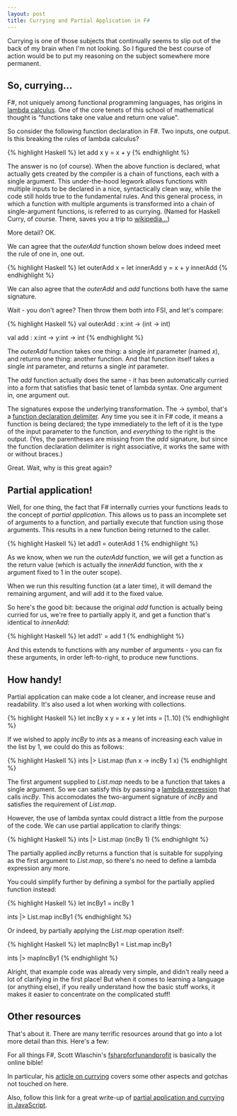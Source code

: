 ```yaml
---
layout: post
title: Currying and Partial Application in F#
---
```


Currying is one of those subjects that continually seems to slip out of the back of my brain when I'm not looking. So I figured the best course of action would be to put my reasoning on the subject somewhere more permanent.

<!--end_excerpt-->

## So, currying...

F#, not uniquely among functional programming languages, has origins in [lambda calculus](https://en.wikipedia.org/wiki/Lambda_calculus). One of the core tenets of this school of mathematical thought is "functions take one value and return one value".

So consider the following function declaration in F#. Two inputs, one output. Is this breaking the rules of lambda calculus?

{% highlight Haskell %}
let add x y = x + y
{% endhighlight %}

The answer is no (of course). When the above function is declared, what actually gets created by the compiler is a chain of functions, each with a single argument. This under-the-hood legwork allows functions with multiple inputs to be declared in a nice, syntactically clean way, while the code still holds true to the fundamental rules. And this general process, in which a function with multiple arguments is transformed into a chain of single-argument functions, is referred to as currying. (Named for Haskell Curry, of course. There, saves you a trip to [wikipedia...](https://en.wikipedia.org/wiki/Currying))

More detail?  OK.

We can agree that the *outerAdd* function shown below does indeed meet the rule of one in, one out.

{% highlight Haskell %}
let outerAdd x = 
    let innerAdd y = 
        x + y
    innerAdd
{% endhighlight %}

We can also agree that the *outerAdd* and *add* functions both have the same signature.

Wait - you don't agree? Then throw them both into FSI, and let's compare:

{% highlight Haskell %}
val outerAdd : x:int -> (int -> int)

val add : x:int -> y:int -> int
{% endhighlight %}

The *outerAdd* function takes one thing: a single *int* parameter (named *x*), and returns one thing: another function. And that function itself takes a single *int* parameter, and returns a single *int* parameter.

The *add* function actually does the same - it has been automatically curried into a form that satisfies that basic tenet of lambda syntax. One argument in, one argument out.

The signatures expose the underlying transformation. The -> symbol, that's a [function declaration delimiter](https://msdn.microsoft.com/en-us/visualfsharpdocs/conceptual/functions-%5bfsharp%5d#function-values). Any time you see it in F# code, it means a function is being declared; the type immediately to the left of it is the type of the input parameter to the function, and _everything_ to the right is the output. (Yes, the parentheses are missing from the *add* signature, but since the function declaration delimiter is right associative, it works the same with or without braces.)

Great. Wait, why is this great again?

## Partial application!

Well, for one thing, the fact that F# internally curries your functions leads to the concept of *partial application*. This allows us to pass an incomplete set of arguments to a function, and partially execute that function using those arguments. This results in a new function being returned to the caller.

{% highlight Haskell %}
let add1 = outerAdd 1
{% endhighlight %}

As we know, when we run the *outerAdd* function, we will get a function as the return value (which is actually the *innerAdd* function, with the *x* argument fixed to 1 in the outer scope).

When we run this resulting function (at a later time), it will demand the remaining argument, and will add it to the fixed value.

So here's the good bit: because the original *add* function is actually being curried for us, we're free to partially apply it, and get a function that's identical to *innerAdd*:

{% highlight Haskell %}
let add1' = add 1
{% endhighlight %}

And this extends to functions with any number of arguments - you can fix these arguments, in order left-to-right, to produce new functions.

## How handy!

Partial application can make code a lot cleaner, and increase reuse and readability. It's also used a lot when working with collections.

{% highlight Haskell %}
let incBy x y = x + y
let ints = [1..10]
{% endhighlight %}

If we wished to apply *incBy* to *ints* as a means of increasing each value in the list by 1, we could do this as follows:

{% highlight Haskell %}
ints
|> List.map (fun x -> incBy 1 x)
{% endhighlight %}

The first argument supplied to *List.map* needs to be a function that takes a single argument. So we can satisfy this by passing a [lambda expression](https://msdn.microsoft.com/en-us/visualfsharpdocs/conceptual/lambda-expressions-the-fun-keyword-%5Bfsharp%5D) that calls *incBy*. This accomodates the two-argument signature of *incBy* and satisfies the requirement of *List.map*.

However, the use of lambda syntax could distract a little from the purpose of the code. We can use partial application to clarify things:

{% highlight Haskell %}
ints
|> List.map (incBy 1)
{% endhighlight %}

The partially applied *incBy* returns a function that is suitable for supplying as the first argument to *List.map*, so there's no need to define a lambda expression any more.

You could simplify further by defining a symbol for the partially applied function instead:

{% highlight Haskell %}
let incBy1 = incBy 1

ints
|> List.map incBy1
{% endhighlight %}

Or indeed, by partially applying the *List.map* operation itself:

{% highlight Haskell %}
let mapIncBy1 = List.map incBy1

ints 
|> mapIncBy1
{% endhighlight %}

Alright, that example code was already very simple, and didn't really need a lot of clarifying in the first place! But when it comes to learning a language (or anything else), if you really understand how the basic stuff works, it makes it easier to concentrate on the complicated stuff!

## Other resources

That's about it. There are many terrific resources around that go into a lot more detail than this.  Here's a few:

For all things F#, Scott Wlaschin's [fsharpforfunandprofit](http://www.fsharpforfunandprofit.com) is basically the online bible!

In particular, his [article on currying](http://fsharpforfunandprofit.com/posts/currying/) covers some other aspects and gotchas not touched on here.

Also, follow this link for a great write-up of [partial application and currying in JavaScript](http://benalman.com/news/2012/09/partial-application-in-javascript/).
